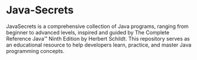 # Java-Secrets
JavaSecrets is a comprehensive collection of Java programs, ranging from beginner to advanced levels, inspired and guided by The Complete Reference Java™ Ninth Edition by Herbert Schildt. This repository serves as an educational resource to help developers learn, practice, and master Java programming concepts.
